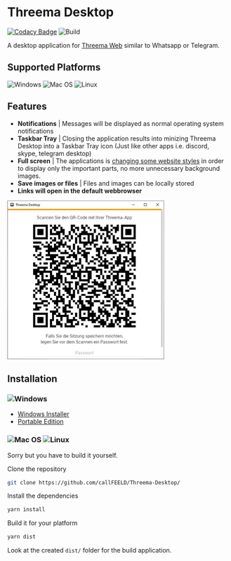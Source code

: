 # Threema Desktop

[![Codacy Badge](https://api.codacy.com/project/badge/Grade/8444aafd57b24f00aa54200d534ae8a6)](https://www.codacy.com/manual/callfeeld/Threema-Desktop?utm_source=github.com&utm_medium=referral&utm_content=callFEELD/Threema-Desktop&utm_campaign=Badge_Grade)
![Build](https://github.com/callFEELD/Threema-Desktop/workflows/Build/badge.svg)

A desktop application for [Threema Web](https://web.threema.ch/) similar to Whatsapp or Telegram.

## Supported Platforms

![Windows](https://cdn0.iconfinder.com/data/icons/logos-brands-2/48/logo_brand_brands_logos_microsoft_windows-48.png)
![Mac OS](https://cdn0.iconfinder.com/data/icons/logos-brands-2/48/logo_brand_brands_logos_apple_ios-48.png)
![Linux](https://cdn0.iconfinder.com/data/icons/logos-brands-2/48/logo_brand_brands_logos_linux-48.png)

## Features

-   **Notifications** | Messages will be displayed as normal operating system notifications
-   **Taskbar Tray** | Closing the application results into minizing Threema Desktop into a Taskbar Tray icon (Just like other apps i.e. discord, skype, telegram desktop)
-   **Full screen** | The applications is [changing some website styles](https://github.com/callFEELD/Threema-Desktop/blob/master/assets/css/override.css) in order to display only the important parts, no more unnecessary background images.
-   **Save images or files** | Files and images can be locally stored
-   **Links will open in the default webbrowser**

![ThreemaDekstopApplication](https://raw.githubusercontent.com/callFEELD/Threema-Desktop/master/docs/img/Threema-Desktop.jpg)

## Installation

### ![Windows](https://cdn0.iconfinder.com/data/icons/logos-brands-2/48/logo_brand_brands_logos_microsoft_windows-48.png)

-   [Windows Installer](https://github.com/callFEELD/Threema-Desktop/releases)
-   [Portable Edition](https://github.com/callFEELD/Threema-Desktop/releases)

### ![Mac OS](https://cdn0.iconfinder.com/data/icons/logos-brands-2/48/logo_brand_brands_logos_apple_ios-48.png) ![Linux](https://cdn0.iconfinder.com/data/icons/logos-brands-2/48/logo_brand_brands_logos_linux-48.png)

Sorry but you have to build it yourself.

Clone the repository

```bash
git clone https://github.com/callFEELD/Threema-Desktop/
```

Install the dependencies

```bash
yarn install
```

Build it for your platform

```bash
yarn dist
```

Look at the created `dist/` folder for the build application.
